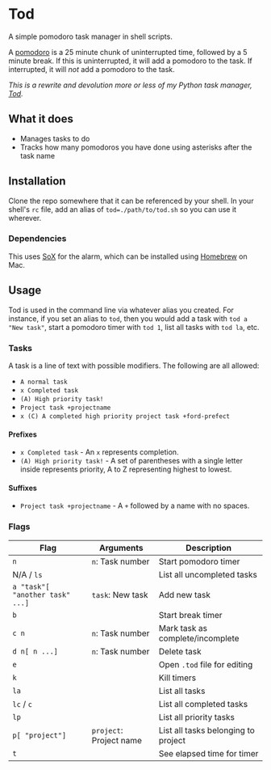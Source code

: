 # Tod

A simple pomodoro task manager in shell scripts.

A [pomodoro](https://en.wikipedia.org/wiki/Pomodoro_Technique) is a 25 minute chunk of uninterrupted time, followed by a 5 minute break. If this is uninterrupted, it will add a pomodoro to the task. If interrupted, it will *not* add a pomodoro to the task.

*This is a rewrite and devolution more or less of my Python task manager, [Tod](https://github.com/milofultz/tod).*

## What it does

* Manages tasks to do
* Tracks how many pomodoros you have done using asterisks after the task name

## Installation

Clone the repo somewhere that it can be referenced by your shell. In your shell's `rc` file, add an alias of `tod=./path/to/tod.sh` so you can use it wherever.

### Dependencies

This uses [SoX](https://github.com/chirlu/sox) for the alarm, which can be installed using [Homebrew](https://formulae.brew.sh/formula/sox) on Mac.

## Usage

Tod is used in the command line via whatever alias you created. For instance, if you set an alias to `tod`, then you would add a task with `tod a "New task"`, start a pomodoro timer with `tod 1`, list all tasks with `tod la`, etc.

### Tasks

A task is a line of text with possible modifiers. The following are all allowed:

* `A normal task`
* `x Completed task`
* `(A) High priority task!`
* `Project task +projectname`
* `x (C) A completed high priority project task +ford-prefect`

#### Prefixes

* `x Completed task` - An `x` represents completion.
* `(A) High priority task!` - A set of parentheses with a single letter inside represents priority, A to Z representing highest to lowest.

#### Suffixes

* `Project task +projectname` - A `+` followed by a name with no spaces.

### Flags

Flag | Arguments | Description
--- | --- | ---
`n` | `n`: Task number | Start pomodoro timer
N/A / `ls` | | List all uncompleted tasks
`a "task"[ "another task" ...]` | `task`: New task | Add new task
`b` | | Start break timer
`c n` | `n`: Task number | Mark task as complete/incomplete
`d n[ n ...]` | `n`: Task number | Delete task
`e` | | Open `.tod` file for editing
`k` | | Kill timers
`la` | | List all tasks
`lc` / `c` | | List all completed tasks
`lp` | | List all priority tasks
`p[ "project"]` | `project`: Project name | List all tasks belonging to project
`t` | | See elapsed time for timer

